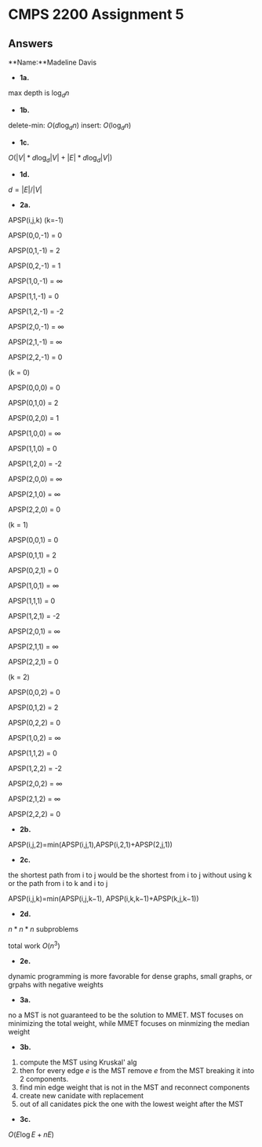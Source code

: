 # CMPS 2200 Assignment 5
## Answers

**Name:**Madeline Davis

- **1a.**
  
max depth is $\log_d n$

- **1b.**

delete-min: $O(d \log_d n)$
insert: $O( \log_d n)$

- **1c.**

$O(|V|*d\log_d |V| + |E|*d\log_d |V|)$

- **1d.**

$d = |E|/|V|$

- **2a.**

APSP(i,j,k) (k=-1)

APSP(0,0,-1) = 0

APSP(0,1,-1) = 2

APSP(0,2,-1) = 1

APSP(1,0,-1) = ∞

APSP(1,1,-1) = 0

APSP(1,2,-1) = -2

APSP(2,0,-1) = ∞

APSP(2,1,-1) = ∞

APSP(2,2,-1) = 0

(k = 0)

APSP(0,0,0) = 0

APSP(0,1,0) = 2

APSP(0,2,0) = 1

APSP(1,0,0) = ∞

APSP(1,1,0) = 0

APSP(1,2,0) = -2

APSP(2,0,0) = ∞

APSP(2,1,0) = ∞

APSP(2,2,0) = 0

(k = 1)

APSP(0,0,1) = 0

APSP(0,1,1) = 2

APSP(0,2,1) = 0

APSP(1,0,1) = ∞

APSP(1,1,1) = 0

APSP(1,2,1) = -2

APSP(2,0,1) = ∞

APSP(2,1,1) = ∞

APSP(2,2,1) = 0

 (k = 2)

APSP(0,0,2) = 0

APSP(0,1,2) = 2

APSP(0,2,2) = 0

APSP(1,0,2) = ∞

APSP(1,1,2) = 0

APSP(1,2,2) = -2

APSP(2,0,2) = ∞

APSP(2,1,2) = ∞

APSP(2,2,2) = 0

- **2b.**

APSP(i,j,2)=min(APSP(i,j,1),APSP(i,2,1)+APSP(2,j,1))

- **2c.**

the shortest path from i to j would be the shortest from i to j without using k or the path from i to k and i to j

APSP(i,j,k)=min(APSP(i,j,k−1), APSP(i,k,k−1)+APSP(k,j,k−1))

- **2d.**

$n*n*n$ subproblems

total work $O(n^3)$

- **2e.**

dynamic programming is more favorable for dense graphs, small graphs, or grpahs with negative weights

- **3a.**

no a MST is not guaranteed to be the solution to MMET. MST focuses on minimizing the total weight, while MMET focuses on minmizing the median weight

- **3b.**

1. compute the MST using Kruskal' alg
2. then for every edge $e$ is the MST remove $e$ from the MST breaking it into 2 components.
3. find min edge weight that is not in the MST and reconnect components
4. create new canidate with replacement
5. out of all canidates pick the one with the lowest weight after the MST

- **3c.**

$O(E\log E+nE)$
